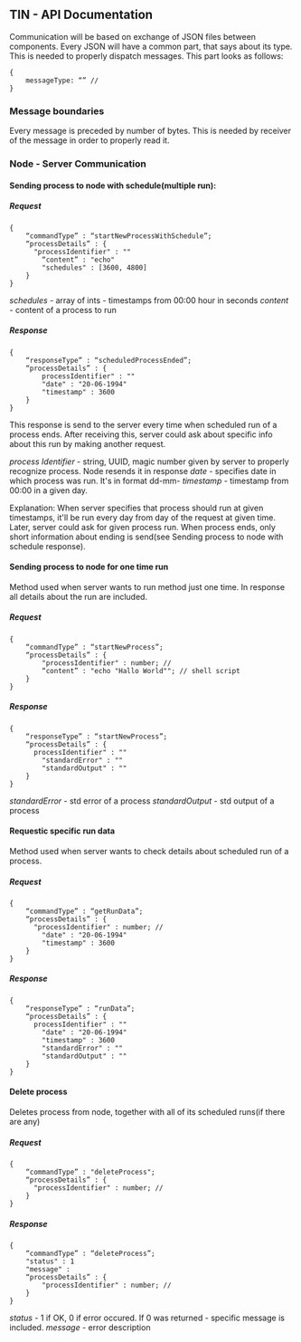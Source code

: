 ## TIN - API Documentation

Communication will be based on exchange of JSON files between components.
Every JSON will have a common part, that says about its type. This is needed to properly dispatch messages.
This part looks as follows:
```
{
	messageType: “” //
}
```

### Message boundaries
Every message is preceded by number of bytes. This is needed by receiver of the message in order to properly read it.


### Node - Server Communication

#### Sending process to node with schedule(multiple run):


##### Request
```
{
	“commandType” : “startNewProcessWithSchedule”;
	“processDetails” : {
	  "processIdentifier" : ""
		“content” : "echo"
		"schedules" : [3600, 4800]
	}
}
```
*schedules* - array of ints -  timestamps from 00:00 hour in seconds
*content* - content of a process to run

##### Response
```
{
	“responseType” : “scheduledProcessEnded”;
	“processDetails” : {
	  	processIdentifier" : ""
		"date" : "20-06-1994"
		"timestamp" : 3600
	}
}
```

This response is send to the server every time when scheduled run of a process ends.
After receiving this, server could ask about specific info about this run by making another request.

*process Identifier* - string, UUID, magic number given by server to properly recognize process. Node resends it in response
*date* - specifies date in which process was run. It's in format dd-mm-
*timestamp* - timestamp from 00:00 in a given day.


Explanation:
When server specifies that process should run at given timestamps, it'll be run every day from day of the request at given time. Later, server could ask for given process run. When process ends, only short information about ending is send(see Sending process to node with schedule response).



#### Sending process to node for one time run

Method used when server wants to run method just one time. In response all details about the run are included.
##### Request
```
{
	“commandType” : “startNewProcess”;
	“processDetails” : {
	    "processIdentifier" : number; //
		“content” : "echo "Hallo World""; // shell script
	}
}
```

##### Response
```
{
	“responseType” : “startNewProcess”;
	“processDetails” : {
	  processIdentifier" : ""
		"standardError" : ""
		"standardOutput" : ""
	}
}
```

*standardError* - std error of a process
*standardOutput* - std output of a process




#### Requestic specific run data

Method used when server wants to check details about scheduled run of a process.
##### Request
```
{
	“commandType” : “getRunData”;
	“processDetails” : {
	  "processIdentifier" : number; //
		"date" : "20-06-1994"
		"timestamp" : 3600
	}
}
```

##### Response
```
{
	“responseType” : “runData”;
	“processDetails” : {
	  processIdentifier" : ""
		"date" : "20-06-1994"
		"timestamp" : 3600
		"standardError" : ""
		"standardOutput" : ""
	}
}
```

#### Delete process
Deletes process from node, together with all of its scheduled runs(if there are any)
##### Request
```
{
	“commandType” : "deleteProcess";
	“processDetails” : {
	  "processIdentifier" : number; //
	}
}
```

##### Response
```
{
	“commandType” : “deleteProcess”;
	"status" : 1
	"message" :
	“processDetails” : {
		"processIdentifier" : number; //
	}
}
```

*status*  - 1 if OK, 0 if error occured. If 0 was returned - specific message is included.
*message* - error description
